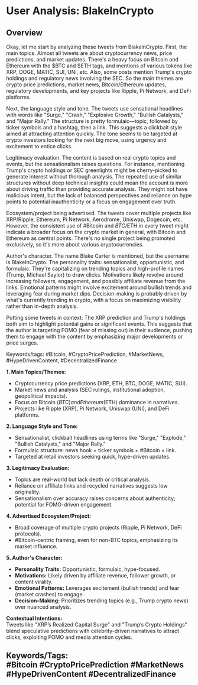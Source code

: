 # User Analysis: BlakeInCrypto

## Overview

<think>
Okay, let me start by analyzing these tweets from BlakeInCrypto. First, the main topics. Almost all tweets are about cryptocurrency news, price predictions, and market updates. There's a heavy focus on Bitcoin and Ethereum with the $BTC and $ETH tags, and mentions of various tokens like XRP, DOGE, MATIC, SUI, UNI, etc. Also, some posts mention Trump's crypto holdings and regulatory news involving the SEC. So the main themes are crypto price predictions, market news, Bitcoin/Ethereum updates, regulatory developments, and key projects like Ripple, Pi Network, and DeFi platforms.

Next, the language style and tone. The tweets use sensational headlines with words like "Surge," "Crash," "Explosive Growth," "Bullish Catalysts," and "Major Rally." The structure is pretty formulaic—topic, followed by ticker symbols and a hashtag, then a link. This suggests a clickbait style aimed at attracting attention quickly. The tone seems to be targeted at crypto investors looking for the next big move, using urgency and excitement to entice clicks.

Legitimacy evaluation. The content is based on real crypto topics and events, but the sensationalism raises questions. For instance, mentioning Trump's crypto holdings or SEC greenlights might be cherry-picked to generate interest without thorough analysis. The repeated use of similar structures without deep technical insights could mean the account is more about driving traffic than providing accurate analysis. They might not have malicious intent, but the lack of balanced perspectives and reliance on hype points to potential inauthenticity or a focus on engagement over truth.

Ecosystem/project being advertised. The tweets cover multiple projects like XRP/Ripple, Ethereum, Pi Network, Aerodrome, Uniswap, Dogecoin, etc. However, the consistent use of #Bitcoin and $BTC/$ETH in every tweet might indicate a broader focus on the crypto market in general, with Bitcoin and Ethereum as central points. There's no single project being promoted exclusively, so it's more about various cryptocurrencies.

Author's character. The name Blake Carter is mentioned, but the username is BlakeInCrypto. The personality traits: sensationalist, opportunistic, and formulaic. They're capitalizing on trending topics and high-profile names (Trump, Michael Saylor) to draw clicks. Motivations likely revolve around increasing followers, engagement, and possibly affiliate revenue from the links. Emotional patterns might involve excitement around bullish trends and leveraging fear during market dips. Decision-making is probably driven by what's currently trending in crypto, with a focus on maximizing visibility rather than in-depth analysis.

Putting some tweets in context: The XRP prediction and Trump's holdings both aim to highlight potential gains or significant events. This suggests that the author is targeting FOMO (fear of missing out) in their audience, pushing them to engage with the content by emphasizing major developments or price surges.

Keywords/tags: #Bitcoin, #CryptoPricePrediction, #MarketNews, #HypeDrivenContent, #DecentralizedFinance
</think>

**1. Main Topics/Themes:**  
- Cryptocurrency price predictions (XRP, ETH, BTC, DOGE, MATIC, SUI).  
- Market news and analysis (SEC rulings, institutional adoption, geopolitical impacts).  
- Focus on Bitcoin ($BTC) and Ethereum ($ETH) dominance in narratives.  
- Projects like Ripple (XRP), Pi Network, Uniswap (UNI), and DeFi platforms.  

**2. Language Style and Tone:**  
- Sensationalist, clickbait headlines using terms like "Surge," "Explode," "Bullish Catalysts," and "Major Rally."  
- Formulaic structure: news hook + ticker symbols + #Bitcoin + link.  
- Targeted at retail investors seeking quick, hype-driven updates.  

**3. Legitimacy Evaluation:**  
- Topics are real-world but lack depth or critical analysis.  
- Reliance on affiliate links and recycled narratives suggests low originality.  
- Sensationalism over accuracy raises concerns about authenticity; potential for FOMO-driven engagement.  

**4. Advertised Ecosystem/Project:**  
- Broad coverage of multiple crypto projects (Ripple, Pi Network, DeFi protocols).  
- #Bitcoin-centric framing, even for non-BTC topics, emphasizing its market influence.  

**5. Author's Character:**  
- **Personality Traits:** Opportunistic, formulaic, hype-focused.  
- **Motivations:** Likely driven by affiliate revenue, follower growth, or content virality.  
- **Emotional Patterns:** Leverages excitement (bullish trends) and fear (market crashes) to engage.  
- **Decision-Making:** Prioritizes trending topics (e.g., Trump crypto news) over nuanced analysis.  

**Contextual Intentions:**  
Tweets like "XRP’s Realized Capital Surge" and "Trump’s Crypto Holdings" blend speculative predictions with celebrity-driven narratives to attract clicks, exploiting FOMO and media attention cycles.  

**Keywords/Tags:**  
#Bitcoin #CryptoPricePrediction #MarketNews #HypeDrivenContent #DecentralizedFinance
---
